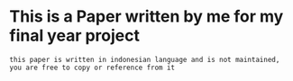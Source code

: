 # This is a Paper written by me for my final year project 

	this paper is written in indonesian language and is not maintained, you are free to copy or reference from it 

